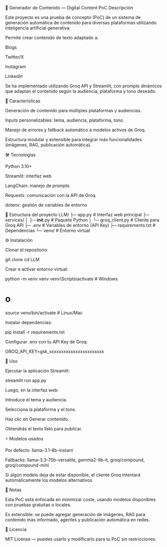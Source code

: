 📝 Generador de Contenido — Digital Content PoC
Descripción

Este proyecto es una prueba de concepto (PoC) de un sistema de generación automática de contenido para diversas plataformas utilizando inteligencia artificial generativa.

Permite crear contenido de texto adaptado a:

Blogs

Twitter/X

Instagram

LinkedIn

Se ha implementado utilizando Groq API y Streamlit, con prompts dinámicos que adaptan el contenido según la audiencia, plataforma y tono deseado.

🔹 Características

Generación de contenido para múltiples plataformas y audiencias.

Inputs personalizables: tema, audiencia, plataforma, tono.

Manejo de errores y fallback automático a modelos activos de Groq.

Estructura modular y extensible para integrar más funcionalidades (imágenes, RAG, publicación automática).

🛠️ Tecnologías

Python 3.10+

Streamlit: interfaz web

LangChain: manejo de prompts

Requests: comunicación con la API de Groq

dotenv: gestión de variables de entorno

📁 Estructura del proyecto
LLM/
├─ app.py                     # Interfaz web principal
├─ services/
│   ├─ __init__.py            # Paquete Python
│   └─ groq_client.py         # Cliente para Groq API
├─ .env                       # Variables de entorno (API Key)
├─ requirements.txt            # Dependencias
└─ venv/                      # Entorno virtual

⚙️ Instalación

Clonar el repositorio:

git clone <url-del-repositorio>
cd LLM


Crear e activar entorno virtual:

python -m venv venv
venv\Scripts\activate      # Windows
# o
source venv/bin/activate   # Linux/Mac


Instalar dependencias:

pip install -r requirements.txt


Configurar .env con tu API Key de Groq:

GROQ_API_KEY=gsk_xxxxxxxxxxxxxxxxxxxxxxx

🚀 Uso

Ejecutar la aplicación Streamlit:

streamlit run app.py


Luego, en la interfaz web:

Introduce el tema y audiencia.

Selecciona la plataforma y el tono.

Haz clic en Generar contenido.

Obtendrás el texto listo para publicar.

⚡ Modelos usados

Por defecto: llama-3.1-8b-instant

Fallbacks: llama-3.3-70b-versatile, gemma2-9b-it, groq/compound, groq/compound-mini

Si algún modelo deja de estar disponible, el cliente Groq intentará automáticamente los modelos alternativos.

📝 Notas

Esta PoC está enfocada en minimizar coste, usando modelos disponibles con pruebas gratuitas o locales.

Es extensible: se puede agregar generación de imágenes, RAG para contenido más informado, agentes y publicación automática en redes.

📌 Licencia

MIT License — puedes usarlo y modificarlo para tu PoC sin restricciones.